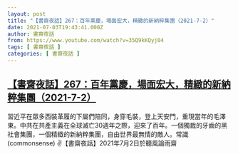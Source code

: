 ```yaml
---
layout: post
title: "【書齋夜話】267：百年黨慶，場面宏大，精緻的新納粹集團（2021-7-2）"
date: 2021-07-03T19:43:41.000Z
author: 書齋夜話
from: https://www.youtube.com/watch?v=35Q9kKQyj04
tags: [ 書齋夜話 ]
categories: [ 書齋夜話 ]
---
```

<!--1625341421000-->
[【書齋夜話】267：百年黨慶，場面宏大，精緻的新納粹集團（2021-7-2）](https://www.youtube.com/watch?v=35Q9kKQyj04)
------

<div>
習近平在眾多西裝革履的下屬們陪同，身穿毛裝，登上天安門，重現當年的毛澤東。中共在共產主義在全球滅亡30週年之際，迎來了百年。一個獨裁的牙齒的黑社會集團，一個精緻的新納粹集團，自由世界最無情的敵人。常識(commonsense) ✌【書齋夜話】2021年7月2日於聽風論雨齋
</div>
